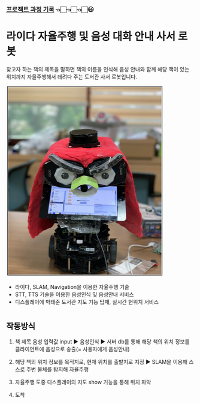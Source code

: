 ### **[프로젝트 과정 기록](https://blog.naver.com/PostList.nhn?blogId=confettimimy&from=postList&categoryNo=7)**  👈🏻👈🏻👈🏻😃

#

# 라이다 자율주행 및 음성 대화 안내 사서 로봇

찾고자 하는 책의 제목을 말하면 책의 이름을 인식해 음성 안내와 함께 해당 책이 있는 위치까지 자율주행해서 데려다 주는 도서관 사서 로봇입니다.

<img src="./readme_img/개발한 사서 로봇.PNG"  width="420" height="510">

- 라이다, SLAM, Navigation을 이용한 자율주행 기술
- STT, TTS 기술을 이용한 음성인식 및 음성안내 서비스
- 디스플레이에 박태준 도서관 지도 기능 탑재, 실시간 현위치 서비스   

   

#

## 작동방식

1. 책 제목 음성 입력값 input ▶️ 음성인식 ▶️ 서버 db를 통해 해당 책의 위치 정보를 클라이언트에 음성으로 송출(= 사용자에게 음성안내)

2. 해당 책의 위치 정보를 목적지로, 현재 위치를 출발지로 지정 ▶️ SLAM을 이용해 스스로 주변 물체를 탐지해 자율주행

3. 자율주행 도중 디스플레이의 지도 show 기능을 통해 위치 파악
4. 도착

   

#

